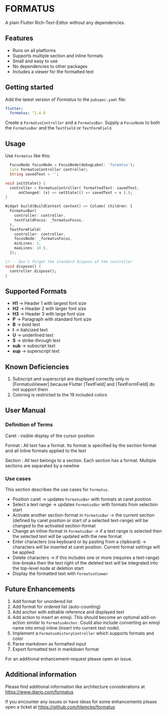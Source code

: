 # FORMATUS

A plain Flutter Rich-Text-Editor without any dependencies.

## Features

* Runs on all platforms
* Supports multiple section and inline formats
* Small and easy to use
* No dependencies to other packages
* Includes a viewer for the formatted text

## Getting started

Add the latest version of *Formatus* to the `pubspec.yaml` file:

```yaml
flutter:
  formatus: ^1.4.0
```

Create a `FormatusController` and a `FormatusBar`.
Supply a `FocusNode` to both the `FormatusBar` and the `TextField` or `TextFormField`.


## Usage

Use `Formatus` like this:

```dart
  FocusNode focusNode = FocusNode(debugLabel: 'formatus');
  late FormatusController controller;
  String savedText = '';

void initState() {
  controller = FormatusController( formattedText: savedText,
      onChanged: (v) => setState(() => savedText = v ),);
}

Widget build(BuildContext context) => Column( children: [
  FormatusBar(
    controller: controller,
    textFieldFocus: _formatusFocus,
  ),
  TextFormField(
    controller: controller,
    focusNode: _formatusFocus,
    minLines: 3,
    maxLines: 10 ),
  ]);

//--- Don't forget the standard dispose of the controller
void dispose() {
  controller.dispose();
}
```

## Supported Formats

* __H1__ -> Header 1 with largest font size
* __H2__ -> Header 2 with larger font size
* __H3__ -> Header 3 with large font size
* __P__ -> Paragraph with standard font size
* __B__ -> bold text
* __I__ -> italicized text
* __U__ -> underlined text
* __S__ -> strike-through text
* __sub__ -> subscript text
* __sup__ -> superscript text

## Known Deficiencies

1. Subscript and superscript are displayed correctly only in [FormatusViewer] because Flutter
   [TextField] and [TextFormField] do not support them
2. Coloring is restricted to the 19 included colors

## User Manual

### Definition of Terms

Caret
: visible display of the cursor position 

Format
: All text has a format. Its format is specified by the section format and all inline formats applied to the text

Section
: All text belongs to a section. Each section has a format. Multiple sections are separated by a newline


### Use cases

This section describes the use cases for `Formatus`.

* Position caret -> updates `FormatusBar` with formats at caret position
* Select a text range -> updates `FormatusBar` with formats from selection start
* Activate another section-format in `FormatusBar`
  -> the current section (defined by caret position or start of a selected text-range)
  will be changed to the activated section-format
* Change an inline-format in `FormatusBar` -> if a text range is selected
  then the selected text will be updated with the new format
* Enter characters (via keyboard or by pasting from a clipboard) -> characters
  will be inserted at caret position. Current format settings will be applied
* Delete characters -> if this includes one or more (requires a text-range)
  line-breaks then the text right of the deleted text will be integrated
  into the top-level node at deletion start
* Display the formatted text with `FormatusViewer`


## Future Enhancements

1. Add format for unordered list
2. Add format for ordered list (auto-counting)
3. Add anchor with editable reference and displayed text
4. Add action to insert an emoji. This should become an optional add-on action
   similar to `FormatusAnchor`. Could also include converting an emoji name
   into emoji inline (insert into current text node).
5. Implement a `FormatusHistoryController` which supports formats and color
6. Parse markdown as formatted input
7. Export formatted text in markdown format

For an additional enhancement-request please open an issue.


## Additional information

Please find additional information like architecture considerations at
https://www.djarjo.com/formatus

If you encounter any issues or have ideas for some enhancements please
open a ticket at https://github.com/hlemcke/formatus
